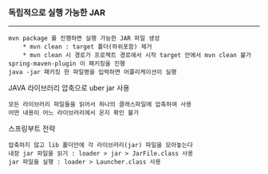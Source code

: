 ### 독립적으로 실행 가능한 JAR

---

    mvn package 를 진행하면 실행 가능한 JAR 파일 생성
        * mvn clean : target 폴더(하위포함) 제거
        * mvn clean 시 경로가 프로젝트 경로에서 시작 target 안에서 mvn clean 불가
    spring-maven-plugin 이 패키징을 진행
    java -jar 패키징 한 파일명을 입력하면 어플리케이션이 실행
    
JAVA 라이브러리 압축으로 uber jar 사용

    모든 라이브러리 파일들을 읽어서 하나의 클래스파일에 압축하여 사용
    어떤 내용이 어느 라이브러리에서 온지 확인 불가

스프링부트 전략

    압축하지 않고 lib 폴더안에 각 라이브러리(jar) 파일을 모아놓는다
    내장 jar 파일을 읽기 : loader > jar > JarFile.class 사용
    jar 파일을 실행 : loader > Launcher.class 사용
